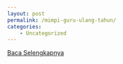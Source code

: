 ```yaml
---
layout: post
permalink: /mimpi-guru-ulang-tahun/
categories:
    - Uncategorized
---
```


[Baca Selengkapnya](/01)